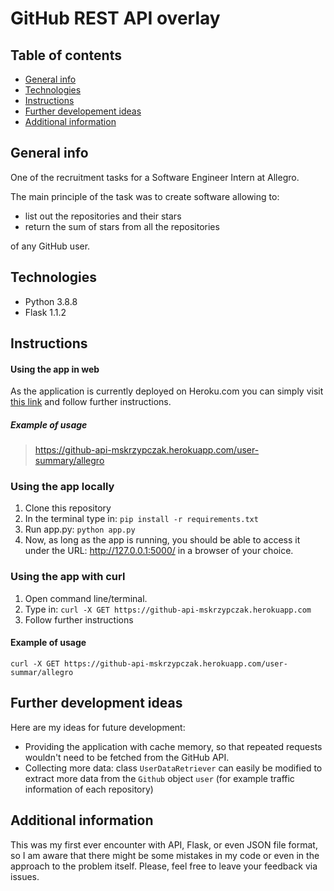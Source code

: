 # GitHub REST API overlay


## Table of contents
* [General info](#general-info)
* [Technologies](#technologies)
* [Instructions](#instructions)
* [Further developement ideas](#further-development-ideas)
* [Additional information](#additional-information)


## General info
One of the recruitment tasks for a Software Engineer Intern at Allegro.

The main principle of the task was to create software allowing to:

- list out the repositories and their stars
- return the sum of stars from all the repositories

of any GitHub user.

## Technologies
- Python 3.8.8
- Flask 1.1.2

## Instructions
#### Using the app in web
As the application is currently deployed on Heroku.com you can simply visit [this link](https://github-api-mskrzypczak.herokuapp.com/) and follow further instructions.
##### Example of usage
> https://github-api-mskrzypczak.herokuapp.com/user-summary/allegro

### Using the app locally 
1. Clone this repository
2. In the terminal type in: `pip install -r requirements.txt`
3. Run app.py: `python app.py`
3. Now, as long as the app is running, you should be able to access it under the URL: http://127.0.0.1:5000/ in a browser of your choice.
### Using the app with curl
1. Open command line/terminal.
2. Type in: `curl -X GET https://github-api-mskrzypczak.herokuapp.com`
3. Follow further instructions
#### Example of usage
`curl -X GET https://github-api-mskrzypczak.herokuapp.com/user-summar/allegro`

## Further development ideas
Here are my ideas for future development:

- Providing the application with cache memory, so that repeated requests wouldn't need to be fetched from the GitHub API.
- Collecting more data: class `UserDataRetriever` can easily be modified to extract more data from the `Github` object `user` (for example traffic information of each repository)

## Additional information
This was my first ever encounter with API, Flask, or even JSON file format, so I am aware that there might be some mistakes in my code or even in the approach to the problem itself. Please, feel free to leave your feedback via issues.
